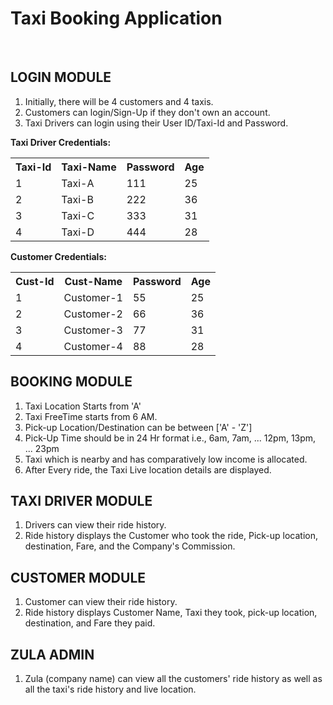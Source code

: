 <h1><b>Taxi Booking Application</b></h1><br>


<h2>LOGIN MODULE</h2>

<ol>
    <li>Initially, there will be 4 customers and 4 taxis.</li>
    <li>Customers can login/Sign-Up if they don't own an account.</li>
    <li>Taxi Drivers can login using their User ID/Taxi-Id and Password.</li>
</ol>

<p><strong>Taxi Driver Credentials:</strong></p>
<table>
    <tr>
        <th>Taxi-Id</th>
        <th>Taxi-Name</th>
        <th>Password</th>
        <th>Age</th>
    </tr>
    <tr>
        <td>1</td>
        <td>Taxi-A</td>
        <td>111</td>
        <td>25</td>
    </tr>
    <tr>
        <td>2</td>
        <td>Taxi-B</td>
        <td>222</td>
        <td>36</td>
    </tr>
    <tr>
        <td>3</td>
        <td>Taxi-C</td>
        <td>333</td>
        <td>31</td>
    </tr>
    <tr>
        <td>4</td>
        <td>Taxi-D</td>
        <td>444</td>
        <td>28</td>
    </tr>
</table>

<p><strong>Customer Credentials:</strong></p>
<table>
    <tr>
        <th>Cust-Id</th>
        <th>Cust-Name</th>
        <th>Password</th>
        <th>Age</th>
    </tr>
    <tr>
        <td>1</td>
        <td>Customer-1</td>
        <td>55</td>
        <td>25</td>
    </tr>
    <tr>
        <td>2</td>
        <td>Customer-2</td>
        <td>66</td>
        <td>36</td>
    </tr>
    <tr>
        <td>3</td>
        <td>Customer-3</td>
        <td>77</td>
        <td>31</td>
    </tr>
    <tr>
        <td>4</td>
        <td>Customer-4</td>
        <td>88</td>
        <td>28</td>
    </tr>
</table>

<h2>BOOKING MODULE</h2>

<ol>
    <li>Taxi Location Starts from 'A'</li>
    <li>Taxi FreeTime starts from 6 AM.</li>
    <li>Pick-up Location/Destination can be between ['A' - 'Z']</li>
    <li>Pick-Up Time should be in 24 Hr format i.e., 6am, 7am, ... 12pm, 13pm, ... 23pm</li>
    <li>Taxi which is nearby and has comparatively low income is allocated.</li>
    <li>After Every ride, the Taxi Live location details are displayed.</li>
</ol>

<h2>TAXI DRIVER MODULE</h2>

<ol>
    <li>Drivers can view their ride history.</li>
    <li>Ride history displays the Customer who took the ride, Pick-up location, destination, Fare, and the Company's Commission.</li>
</ol>

<h2>CUSTOMER MODULE</h2>

<ol>
    <li>Customer can view their ride history.</li>
    <li>Ride history displays Customer Name, Taxi they took, pick-up location, destination, and Fare they paid.</li>
</ol>

<h2>ZULA ADMIN</h2>

<ol>
    <li>Zula (company name) can view all the customers' ride history as well as all the taxi's ride history and live location.</li>
</ol>
